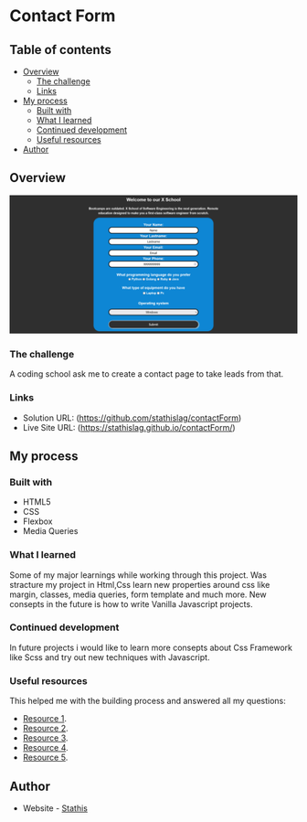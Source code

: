 # Contact Form

## Table of contents

- [Overview](#overview)
  - [The challenge](#the-challenge)
  - [Links](#links)
- [My process](#my-process)
  - [Built with](#built-with)
  - [What I learned](#what-i-learned)
  - [Continued development](#continued-development)
  - [Useful resources](#useful-resources)
- [Author](#author)

## Overview
![](assets/form.png)
### The challenge
A coding school ask me to create a contact page to take leads from that. 

### Links

- Solution URL: (https://github.com/stathislag/contactForm)
- Live Site URL: (https://stathislag.github.io/contactForm/)

## My process

### Built with

- HTML5 
- CSS 
- Flexbox
- Media Queries

### What I learned

Some of my major learnings while working through this project. Was stracture my project in Html,Css learn new properties around css like margin, 
classes, media queries, form template and much more. New consepts in the future is how to write Vanilla Javascript projects.


### Continued development

In future projects i would like to learn more consepts about Css Framework like Scss and try out new techniques with Javascript.

### Useful resources
This helped me with the building process and answered all my questions:
- [Resource 1](https://developer.mozilla.org/).
- [Resource 2](https://www.w3schools.com/).
- [Resource 3](https://www.youtube.com).
- [Resource 4](https://www.stackoverflow.com).
- [Resource 5](https://www.freecodecamp.org).

## Author

- Website - [Stathis](https://github.com/stathislag)

